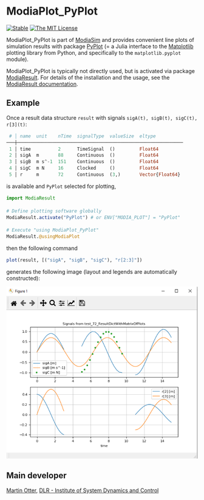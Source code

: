 # ModiaPlot_PyPlot

[![Stable](https://img.shields.io/badge/docs-stable-blue.svg)](https://modiasim.github.io/ModiaResult.jl/stable/index.html)
[![The MIT License](https://img.shields.io/badge/license-MIT-brightgreen.svg?style=flat-square)](https://github.com/ModiaSim/ModiaResult.jl/blob/master/LICENSE.md)

ModiaPlot_PyPlot is part of [ModiaSim](https://modiasim.github.io/docs/)
and provides convenient line plots of simulation results with package
[PyPlot](https://github.com/JuliaPy/PyPlot.jl) (= a
Julia interface to the [Matplotlib](http://matplotlib.org/) plotting library 
from Python, and specifically to the `matplotlib.pyplot` module).

ModiaPlot_PyPlot is typically not directly used, but is activated via package
[ModiaResult](https://github.com/ModiaSim/ModiaResult.jl).
For details of the installation and the usage, 
see the [ModiaResult documentation](https://modiasim.github.io/ModiaResult.jl/stable/index.html).


## Example

Once a result data structure `result` with signals `sigA(t), sigB(t), sigC(t), r[3](t)`:

```julia
 # │ name  unit    nTime  signalType  valueSize  eltype          
───┼─────────────────────────────────────────────────────────────
 1 │ time          2      TimeSignal  ()         Float64
 2 │ sigA  m       88     Continuous  ()         Float64
 3 │ sigB  m s^-1  151    Continuous  ()         Float64
 4 │ sigC  m N     16     Clocked     ()         Float64
 5 │ r     m       72     Continuous  (3,)       Vector{Float64}
 ```
 
is available and `PyPlot` selected for plotting, 

```julia
import ModiaResult

# Define plotting software globally
ModiaResult.activate("PyPlot") # or ENV["MODIA_PLOT"] = "PyPlot"
                
# Execute "using ModiaPlot_PyPlot"                              
ModiaResult.@usingModiaPlot
```

then the following command

```julia
plot(result, [("sigA", "sigB", "sigC"), "r[2:3]"])
```

generates the following image (layout and legends are automatically constructed):

![SegmentedSignalsPlot](docs/resources/images/segmented-signals-plot.png)


## Main developer

[Martin Otter](https://rmc.dlr.de/sr/en/staff/martin.otter/),
[DLR - Institute of System Dynamics and Control](https://www.dlr.de/sr/en)
